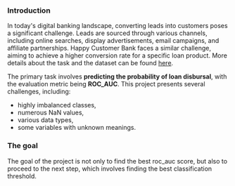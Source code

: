 ### Introduction
In today's digital banking landscape, converting leads into customers poses a significant challenge. Leads are sourced through various channels, including online searches, display advertisements, email campaigns, and affiliate partnerships. Happy Customer Bank faces a similar challenge, aiming to achieve a higher conversion rate for a specific loan product.
More details about the task and the dataset can be found [here](https://discuss.analyticsvidhya.com/t/hackathon-3-x-predict-customer-worth-for-happy-customer-bank/3802).

The primary task involves **predicting the probability of loan disbursal**, with the evaluation metric being **ROC_AUC**.
This project presents several challenges, including:
* highly imbalanced classes,
* numerous NaN values,
* various data types,
* some variables with unknown meanings.

### The goal
The goal of the project is not only to find the best roc_auc score, but also to proceed to the next step, which involves finding the best classification threshold.

